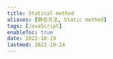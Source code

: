 ```yaml
---
title: Statical method
aliases: [静态方法, Static method]
tags: [JavaScript]
enableToc: true
date: 2022-10-19
lastmod: 2022-10-24
---
```


